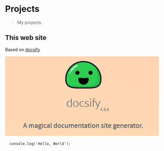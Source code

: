 # Projects

> My projects.

## This web site

Based on [docsify](https://docsify.js.org)

![World of Tank Blitz](/img/projects/docsify.png "World of Tank Blitz")

```
  console.log('Hello, World');
```